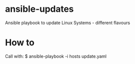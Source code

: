 # ansible-updates
Ansible playbook to update Linux Systems - different flavours

# How to
Call with:
$ ansible-playbook -i hosts update.yaml
